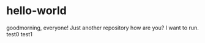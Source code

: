 # hello-world
goodmorning, everyone!
Just another repository
how are you?
I want to run.
test0
test1
